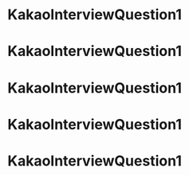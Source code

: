 # KakaoInterviewQuestion1
# KakaoInterviewQuestion1
# KakaoInterviewQuestion1
# KakaoInterviewQuestion1
# KakaoInterviewQuestion1
